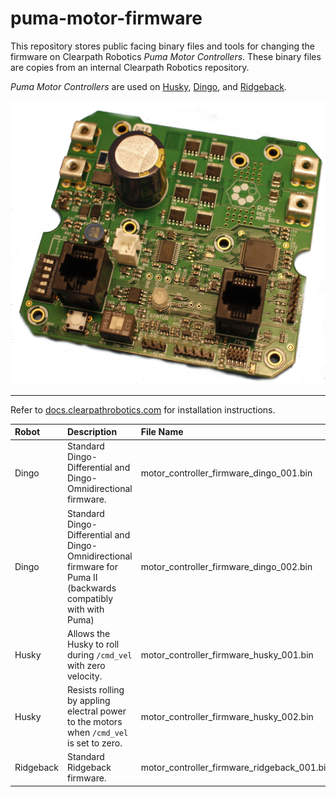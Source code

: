 # puma-motor-firmware

This repository stores public facing binary files and tools for changing the firmware on Clearpath Robotics _Puma Motor Controllers_.
These binary files are copies from an internal Clearpath Robotics repository.

_Puma Motor Controllers_ are used on [Husky](https://clearpathrobotics.com/husky-unmanned-ground-vehicle-robot/), [Dingo](https://clearpathrobotics.com/dingo-indoor-mobile-robot/), and [Ridgeback](https://clearpathrobotics.com/ridgeback-indoor-robot-platform/).

<center>
  <img
    src="/readme_image_puma.png"
    width="600"
  />
</center>

---

Refer to [docs.clearpathrobotics.com](https://docs.clearpathrobotics.com/docs/robots/outdoor_robots/husky/maintenance_husky#maintenance_husky_motor_controller_firmware) for installation instructions. 

| Robot     | Description                                                                             | File Name                                   |
| :-------- | :-------------------------------------------------------------------------------------- | :------------------------------------------ |
| Dingo     | Standard Dingo-Differential and Dingo-Omnidirectional firmware.                         | motor_controller_firmware_dingo_001.bin     |
| Dingo     | Standard Dingo-Differential and Dingo-Omnidirectional firmware for Puma II (backwards compatibly with with Puma)| motor_controller_firmware_dingo_002.bin     |
| Husky     | Allows the Husky to roll during `/cmd_vel` with zero velocity.                          | motor_controller_firmware_husky_001.bin     | 
| Husky     | Resists rolling by appling electral power to the motors when `/cmd_vel` is set to zero. | motor_controller_firmware_husky_002.bin     |
| Ridgeback | Standard Ridgeback firmware.                                                            | motor_controller_firmware_ridgeback_001.bin |
